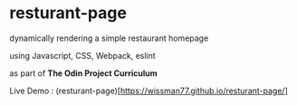 # resturant-page

dynamically rendering a simple restaurant homepage

using Javascript, CSS, Webpack, eslint

as part of **The Odin Project Curriculum**

Live Demo : (resturant-page)[https://wissman77.github.io/resturant-page/]
